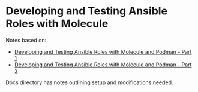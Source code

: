 # Developing and Testing Ansible Roles with Molecule

Notes based on: 
* [Developing and Testing Ansible Roles with Molecule and Podman - Part 1][molecule-and-podman-part-1]
* [Developing and Testing Ansible Roles with Molecule and Podman - Part 2][molecule-and-podman-part-2]

Docs directory has notes outlining setup and modifications needed. 

[//]: Links
[molecule-and-podman-part-1]: https://www.ansible.com/blog/developing-and-testing-ansible-roles-with-molecule-and-podman-part-1
[molecule-docker-error]: https://spatial-labs.dev/posts/202104241553-molecule-docker-error
[molecule-and-podman-part-2]: https://www.ansible.com/blog/developing-and-testing-ansible-roles-with-molecule-and-podman-part-2